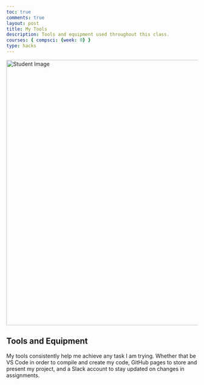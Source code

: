 ```yaml
---
toc: true
comments: true
layout: post
title: My Tools
description: Tools and equipment used throughout this class.
courses: { compsci: {week: 0} }
type: hacks
---
```


<img src="https://github.com/Ant11234/student/assets/40652645/28d007b9-fcf7-4826-ab70-80ac6271b73d" alt="Student Image" height="698" width="1394">

## Tools and Equipment
My tools consistently help me achieve any task I am trying. Whether that be VS Code in order to compile and create my code, GitHub pages to store and present my project, and a Slack account to stay updated on changes in assignments.